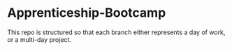 # Apprenticeship-Bootcamp

This repo is structured so that each branch either represents a day of work, or a multi-day project.
